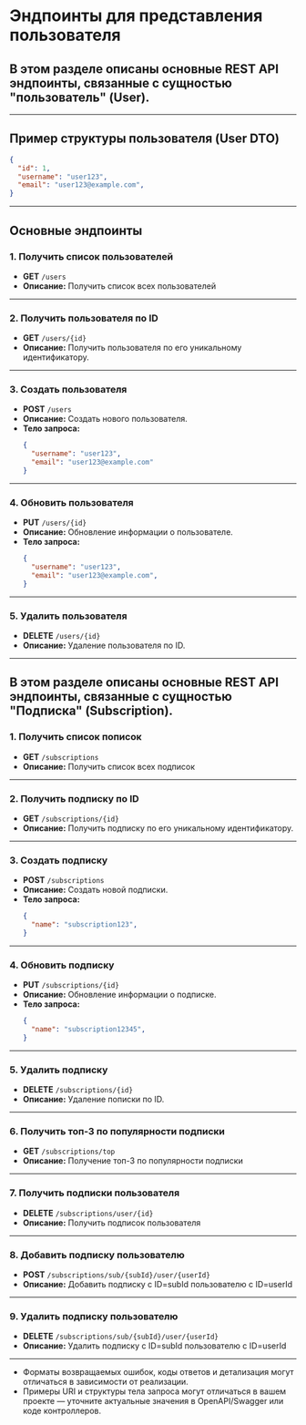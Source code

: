 # Эндпоинты для представления пользователя

## В этом разделе описаны основные REST API эндпоинты, связанные с сущностью "пользователь" (User).

---

## Пример структуры пользователя (User DTO)

```json
{
  "id": 1,
  "username": "user123",
  "email": "user123@example.com",
}
```

---

## Основные эндпоинты

### 1. Получить список пользователей

- **GET** `/users`
- **Описание:** Получить список всех пользователей 
---

### 2. Получить пользователя по ID

- **GET** `/users/{id}`
- **Описание:** Получить пользователя по его уникальному идентификатору.

---

### 3. Создать пользователя

- **POST** `/users`
- **Описание:** Создать нового пользователя.
- **Тело запроса:**  
  ```json
  {
    "username": "user123",
    "email": "user123@example.com"
  }
  ```

---

### 4. Обновить пользователя

- **PUT** `/users/{id}`
- **Описание:** Обновление информации о пользователе.
- **Тело запроса:**  
  ```json
  {
    "username": "user123",
    "email": "user123@example.com",
  }
  ```

---

### 5. Удалить пользователя

- **DELETE** `/users/{id}`
- **Описание:** Удаление пользователя по ID.

---

## В этом разделе описаны основные REST API эндпоинты, связанные с сущностью "Подписка" (Subscription).

### 1. Получить список пописок

- **GET** `/subscriptions`
- **Описание:** Получить список всех подписок 
---

### 2. Получить подписку по ID

- **GET** `/subscriptions/{id}`
- **Описание:** Получить подписку по его уникальному идентификатору.

---

### 3. Создать подписку

- **POST** `/subscriptions`
- **Описание:** Создать новой подписки.
- **Тело запроса:**  
  ```json
  {
    "name": "subscription123",
  }
  ```

---

### 4. Обновить подписку

- **PUT** `/subscriptions/{id}`
- **Описание:** Обновление информации о подписке.
- **Тело запроса:**  
  ```json
  {
    "name": "subscription12345",
  }
  ```

---

### 5. Удалить подписку

- **DELETE** `/subscriptions/{id}`
- **Описание:** Удаление пописки по ID.

---

### 6. Получить топ-3 по популярности подписки 

- **GET** `/subscriptions/top`
- **Описание:** Получение топ-3 по популярности подписки 

---

### 7. Получить подписки пользователя

- **DELETE** `/subscriptions/user/{id}`
- **Описание:** Получить подписок пользователя

---


### 8. Добавить подписку пользователю

- **POST** `/subscriptions/sub/{subId}/user/{userId}`
- **Описание:** Добавить подписку с ID=subId пользователю c ID=userId

---

### 9. Удалить подписку пользователю

- **DELETE** `/subscriptions/sub/{subId}/user/{userId}`
- **Описание:** Удалить подписку с ID=subId пользователю c ID=userId

---

- Форматы возвращаемых ошибок, коды ответов и детализация могут отличаться в зависимости от реализации.
- Примеры URI и структуры тела запроса могут отличаться в вашем проекте — уточните актуальные значения в OpenAPI/Swagger или коде контроллеров.
